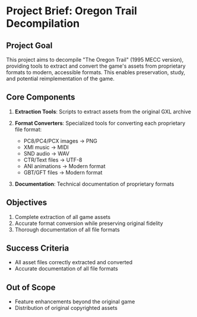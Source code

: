 # Project Brief: Oregon Trail Decompilation

## Project Goal
This project aims to decompile "The Oregon Trail" (1995 MECC version), providing tools to extract and convert the game's assets from proprietary formats to modern, accessible formats. This enables preservation, study, and potential reimplementation of the game.

## Core Components
1. **Extraction Tools**: Scripts to extract assets from the original GXL archive
2. **Format Converters**: Specialized tools for converting each proprietary file format:
   - PC8/PC4/PCX images → PNG
   - XMI music → MIDI
   - SND audio → WAV
   - CTR/Text files → UTF-8
   - ANI animations → Modern format
   - GBT/GFT files → Modern format

3. **Documentation**: Technical documentation of proprietary formats

## Objectives
1. Complete extraction of all game assets
2. Accurate format conversion while preserving original fidelity
3. Thorough documentation of all file formats

## Success Criteria
- All asset files correctly extracted and converted
- Accurate documentation of all file formats

## Out of Scope
- Feature enhancements beyond the original game
- Distribution of original copyrighted assets
